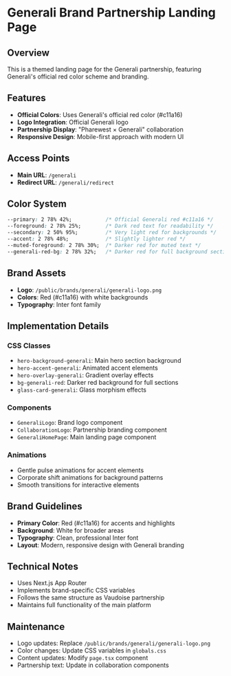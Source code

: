 # Generali Brand Partnership Landing Page

## Overview
This is a themed landing page for the Generali partnership, featuring Generali's official red color scheme and branding.

## Features
- **Official Colors**: Uses Generali's official red color (#c11a16)
- **Logo Integration**: Official Generali logo
- **Partnership Display**: "Pharewest × Generali" collaboration
- **Responsive Design**: Mobile-first approach with modern UI

## Access Points
- **Main URL**: `/generali`
- **Redirect URL**: `/generali/redirect`

## Color System
```css
--primary: 2 78% 42%;           /* Official Generali red #c11a16 */
--foreground: 2 78% 25%;        /* Dark red text for readability */
--secondary: 2 50% 95%;         /* Very light red for backgrounds */
--accent: 2 78% 48%;            /* Slightly lighter red */
--muted-foreground: 2 78% 30%;  /* Darker red for muted text */
--generali-red-bg: 2 78% 32%;   /* Darker red for full background sections */
```

## Brand Assets
- **Logo**: `/public/brands/generali/generali-logo.png`
- **Colors**: Red (#c11a16) with white backgrounds
- **Typography**: Inter font family

## Implementation Details

### CSS Classes
- `hero-background-generali`: Main hero section background
- `hero-accent-generali`: Animated accent elements
- `hero-overlay-generali`: Gradient overlay effects
- `bg-generali-red`: Darker red background for full sections
- `glass-card-generali`: Glass morphism effects

### Components
- `GeneraliLogo`: Brand logo component
- `CollaborationLogo`: Partnership branding component
- `GeneraliHomePage`: Main landing page component

### Animations
- Gentle pulse animations for accent elements
- Corporate shift animations for background patterns
- Smooth transitions for interactive elements

## Brand Guidelines
- **Primary Color**: Red (#c11a16) for accents and highlights
- **Background**: White for broader areas
- **Typography**: Clean, professional Inter font
- **Layout**: Modern, responsive design with Generali branding

## Technical Notes
- Uses Next.js App Router
- Implements brand-specific CSS variables
- Follows the same structure as Vaudoise partnership
- Maintains full functionality of the main platform

## Maintenance
- Logo updates: Replace `/public/brands/generali/generali-logo.png`
- Color changes: Update CSS variables in `globals.css`
- Content updates: Modify `page.tsx` component
- Partnership text: Update in collaboration components
